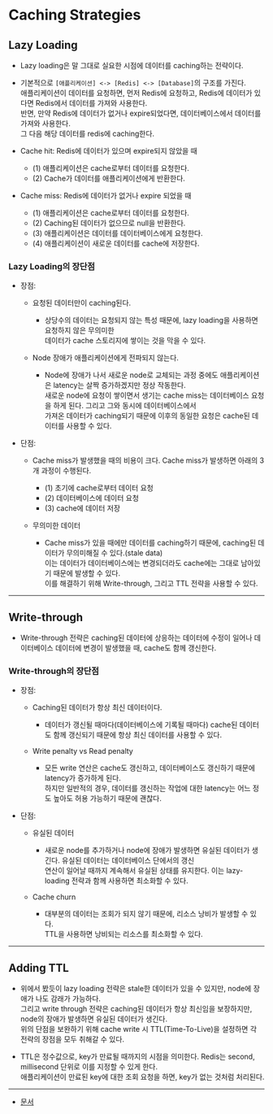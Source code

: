 # Caching Strategies

## Lazy Loading

- Lazy loading은 말 그대로 실요한 시점에 데이터를 caching하는 전략이다.

- 기본적으로 `[애플리케이션] <-> [Redis] <-> [Database]`의 구조를 가진다.  
  애플리케이션이 데이터를 요청하면, 먼저 Redis에 요청하고, Redis에 데이터가 있다면 Redis에서 데이터를 가져와 사용한다.  
  반면, 만약 Redis에 데이터가 없거나 expire되었다면, 데이터베이스에서 데이터를 가져와 사용한다.  
  그 다음 해당 데이터를 redis에 caching한다.

- Cache hit: Redis에 데이터가 있으며 expire되지 않았을 때

  - (1) 애플리케이션은 cache로부터 데이터를 요청한다.
  - (2) Cache가 데이터를 애플리케이션에게 반환한다.

- Cache miss: Redis에 데이터가 없거나 expire 되었을 때

  - (1) 애플리케이션은 cache로부터 데이터를 요청한다.
  - (2) Caching된 데이터가 없으므로 null을 반환한다.
  - (3) 애플리케이션은 데이터를 데이터베이스에게 요청한다.
  - (4) 애플리케이션이 새로운 데이터를 cache에 저장한다.

### Lazy Loading의 장단점

- 장점:

  - 요청된 데이터만이 caching된다.

    - 상당수의 데이터는 요청되지 않는 특성 때문에, lazy loading을 사용하면 요청하지 않은 무의미한  
      데이터가 cache 스토리지에 쌓이는 것을 막을 수 있다.

  - Node 장애가 애플리케이션에게 전파되지 않는다.

    - Node에 장애가 나서 새로운 node로 교체되는 과정 중에도 애플리케이션은 latency는 살짝 증가하겠지만 정상 작동한다.  
      새로운 node에 요청이 쌓이면서 생기는 cache miss는 데이터베이스 요청을 하게 된다. 그리고 그와 동시에 데이터베이스에서  
      가져온 데이터가 caching되기 때문에 이후의 동일한 요청은 cache된 데이터를 사용할 수 있다.

- 단점:

  - Cache miss가 발생했을 때의 비용이 크다. Cache miss가 발생하면 아래의 3개 과정이 수행된다.

    - (1) 초기에 cache로부터 데이터 요청
    - (2) 데이터베이스에 데이터 요청
    - (3) cache에 데이터 저장

  - 무의미한 데이터

    - Cache miss가 있을 때에만 데이터를 caching하기 때문에, caching된 데이터가 무의미해질 수 있다.(stale data)  
      이는 데이터가 데이터베이스에는 변경되더라도 cache에는 그대로 남아있기 때문에 발생할 수 있다.  
      이를 해결하기 위해 Write-through, 그리고 TTL 전략을 사용할 수 있다.

---

## Write-through

- Write-through 전략은 caching된 데이터에 상응하는 데이터에 수정이 일어나 데이터베이스 데이터에 변경이 발생했을 때, cache도 함께 갱신한다.

### Write-through의 장단점

- 장점:

  - Caching된 데이터가 항상 최신 데이터이다.

    - 데이터가 갱신될 때마다(데이터베이스에 기록될 때마다) cache된 데이터도 함께 갱신되기 때문에 항상 최신 데이터를 사용할 수 있다.

  - Write penalty vs Read penalty

    - 모든 write 연산은 cache도 갱신하고, 데이터베이스도 갱신하기 때문에 latency가 증가하게 된다.  
      하지만 일반적의 경우, 데이터를 갱신하는 작업에 대한 latency는 어느 정도 높아도 허용 가능하기 때문에 괜찮다.

- 단점:

  - 유실된 데이터

    - 새로운 node를 추가하거나 node에 장애가 발생하면 유실된 데이터가 생긴다. 유실된 데이터는 데이터베이스 단에서의 갱신  
      연산이 일어날 때까지 계속해서 유실된 상태를 유지한다. 이는 lazy-loading 전략과 함께 사용하면 최소화할 수 있다.

  - Cache churn

    - 대부분의 데이터는 조회가 되지 않기 때문에, 리소스 낭비가 발생할 수 있다.  
      TTL을 사용하면 낭비되는 리소스를 최소화할 수 있다.

---

## Adding TTL

- 위에서 봤듯이 lazy loading 전략은 stale한 데이터가 있을 수 있지만, node에 장애가 나도 감래가 가능하다.  
  그리고 write through 전략은 caching된 데이터가 항상 최신임을 보장하지만, node의 장애가 발생하면 유실된 데이터가 생긴다.  
  위의 단점을 보완하기 위해 cache write 시 TTL(Time-To-Live)을 설정하면 각 전략의 장점을 모두 취해갈 수 있다.

- TTL은 정수값으로, key가 만료될 때까지의 시점을 의미한다. Redis는 second, millisecond 단위로 이를 지정할 수 있게 한다.  
  애플리케이션이 만료된 key에 대한 조회 요청을 하면, key가 없는 것처럼 처리된다.

---

- [문서](https://docs.aws.amazon.com/AmazonElastiCache/latest/red-ug/Strategies.html)
